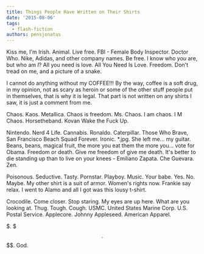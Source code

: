 ```yaml
---
title: Things People Have Written on Their Shirts
date: '2015-08-06'
tags:
  - flash-fiction
authors: pensjonatus
---
```


Kiss me, I'm Irish. Animal. Live free. FBI - Female Body Inspector. Doctor Who.
Nike, Adidas, and other company names. Be free. I know who _you_ are, but who am
_I_? All you need is love. All You Need Is Love. Freedom. Don't tread on me, and
a picture of a snake.

<!-- truncate -->

I cannot do anything without my COFFEE!!! By the way, coffee is a soft drug, in
my opinion, not as scary as heroin or some of the other stuff people put in
themselves, that is why it is legal. That part is not written on any shirts I
saw, it is just a comment from me.

Chaos. Kaos. Metallica. Chaos is freedom. Ms. Chaos. I am chaos. I M Chaos.
Horsetheband. Kovan Wake the Fuck Up.

Nintendo. Nerd 4 Life. Cannabis. Ronaldo. Caterpillar. Those Who Brave, San
Francisco Beach Squad Forever. Ironic. \*.jpg. She left me... my guitar. Beans,
beans, magical fruit, the more you eat them the more you... vote for Obama.
Freedom or death. Give me freedom of give me death. It's better to die standing
up than to live on your knees - Emiliano Zapata. Che Guevara. Zen.

Poisonous. Seductive. Tasty. Pornstar. Playboy. Music. Your babe. Yes. No.
Maybe. My other shirt is a suit of armor. Women's rights now. Frankie say relax.
I went to Alamo and all I got was this lousy t-shirt.

Crocodile. Come closer. Stop staring. My eyes are up here. What are you looking
at. Thug. Tough. Cough. USMC. United States Marine Corp. U.S. Postal Service.
Applecore. Johnny Appleseed. American Apparel.

$. $$$. $$$$$$$$$$$$$$$$$$$$$$$$$$$$. God.
